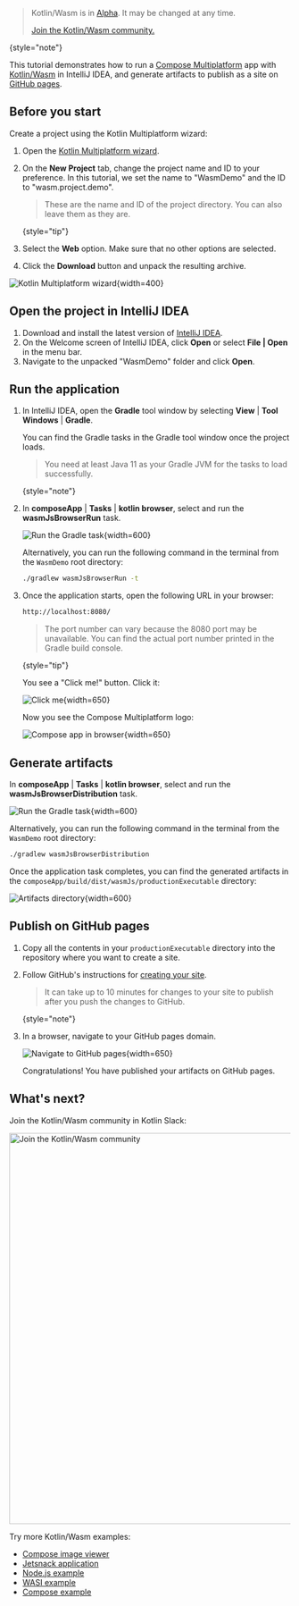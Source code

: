 [//]: # (title: Get started with Kotlin/Wasm and Compose Multiplatform)

> Kotlin/Wasm is in [Alpha](components-stability.md). It may be changed at any time.
> 
> [Join the Kotlin/Wasm community.](https://slack-chats.kotlinlang.org/c/webassembly)
>
{style="note"}

This tutorial demonstrates how to run a [Compose Multiplatform](https://www.jetbrains.com/lp/compose-multiplatform/) 
app with [Kotlin/Wasm](wasm-overview.md) in IntelliJ IDEA, and generate artifacts to publish as a site on [GitHub pages](https://pages.github.com/).

## Before you start

Create a project using the Kotlin Multiplatform wizard:

1. Open the [Kotlin Multiplatform wizard](https://kmp.jetbrains.com/#newProject).
2. On the **New Project** tab, change the project name and ID to your preference. In this tutorial, we set the name to "WasmDemo" and the ID to "wasm.project.demo".

   > These are the name and ID of the project directory. You can also leave them as they are.
   >
   {style="tip"}

3. Select the **Web** option. Make sure that no other options are selected.
4. Click the **Download** button and unpack the resulting archive.

![Kotlin Multiplatform wizard](wasm-compose-web-wizard.png){width=400}

## Open the project in IntelliJ IDEA

1. Download and install the latest version of [IntelliJ IDEA](https://www.jetbrains.com/idea/).
2. On the Welcome screen of IntelliJ IDEA, click **Open** or select **File | Open** in the menu bar.
3. Navigate to the unpacked "WasmDemo" folder and click **Open**.

## Run the application

1. In IntelliJ IDEA, open the **Gradle** tool window by selecting **View** | **Tool Windows** | **Gradle**.
   
   You can find the Gradle tasks in the Gradle tool window once the project loads.

   > You need at least Java 11 as your Gradle JVM for the tasks to load successfully.
   >
   {style="note"}

2. In **composeApp** | **Tasks** | **kotlin browser**, select and run the **wasmJsBrowserRun** task.

   ![Run the Gradle task](wasm-gradle-task-window.png){width=600}

   Alternatively, you can run the following command in the terminal from the `WasmDemo` root directory:

   ```bash
   ./gradlew wasmJsBrowserRun -t
   ```

3. Once the application starts, open the following URL in your browser:

   ```bash
   http://localhost:8080/
   ```

   > The port number can vary because the 8080 port may be unavailable. You can find the actual port number printed
   > in the Gradle build console.
   >
   {style="tip"}

   You see a "Click me!" button. Click it:

   ![Click me](wasm-composeapp-browser-clickme.png){width=650}

   Now you see the Compose Multiplatform logo:

   ![Compose app in browser](wasm-composeapp-browser.png){width=650}

## Generate artifacts

In **composeApp** | **Tasks** | **kotlin browser**, select and run the **wasmJsBrowserDistribution** task.

![Run the Gradle task](wasm-gradle-task-window-compose.png){width=600}

Alternatively, you can run the following command in the terminal from the `WasmDemo` root directory:

```bash
./gradlew wasmJsBrowserDistribution
```

Once the application task completes, you can find the generated artifacts in the `composeApp/build/dist/wasmJs/productionExecutable`
directory:

![Artifacts directory](wasm-composeapp-directory.png){width=600}

## Publish on GitHub pages

1. Copy all the contents in your `productionExecutable` directory into the repository where you want to create a site.
2. Follow GitHub's instructions for [creating your site](https://docs.github.com/en/pages/getting-started-with-github-pages/creating-a-github-pages-site#creating-your-site).

   > It can take up to 10 minutes for changes to your site to publish after you push the changes to GitHub.
   >
   {style="note"}

3. In a browser, navigate to your GitHub pages domain.

   ![Navigate to GitHub pages](wasm-composeapp-github-clickme.png){width=650}

   Congratulations! You have published your artifacts on GitHub pages.

## What's next?

Join the Kotlin/Wasm community in Kotlin Slack:

<a href="https://slack-chats.kotlinlang.org/c/webassembly"><img src="join-slack-channel.svg" width="700" alt="Join the Kotlin/Wasm community" style="block"/></a>

Try more Kotlin/Wasm examples:

* [Compose image viewer](https://github.com/Kotlin/kotlin-wasm-examples/tree/main/compose-imageviewer)
* [Jetsnack application](https://github.com/Kotlin/kotlin-wasm-examples/tree/main/compose-jetsnack)
* [Node.js example](https://github.com/Kotlin/kotlin-wasm-examples/tree/main/nodejs-example)
* [WASI example](https://github.com/Kotlin/kotlin-wasm-examples/tree/main/wasi-example)
* [Compose example](https://github.com/Kotlin/kotlin-wasm-examples/tree/main/compose-example)